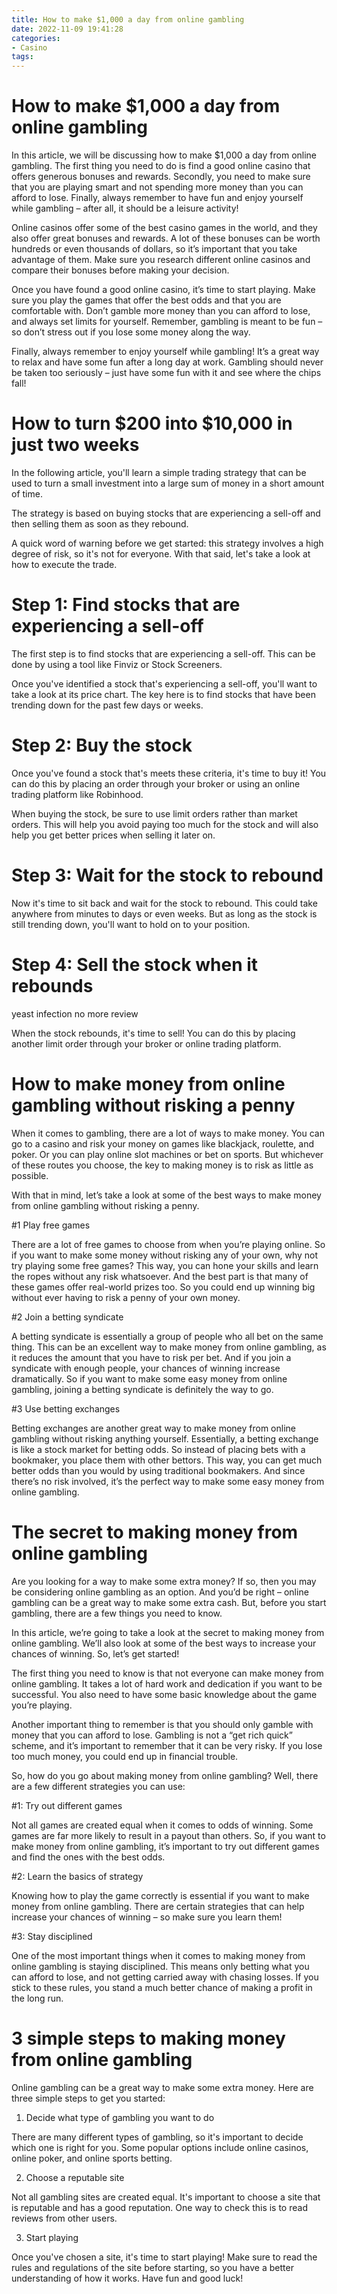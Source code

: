 ```yaml
---
title: How to make $1,000 a day from online gambling
date: 2022-11-09 19:41:28
categories:
- Casino
tags:
---
```



#  How to make $1,000 a day from online gambling

In this article, we will be discussing how to make $1,000 a day from online gambling. The first thing you need to do is find a good online casino that offers generous bonuses and rewards. Secondly, you need to make sure that you are playing smart and not spending more money than you can afford to lose. Finally, always remember to have fun and enjoy yourself while gambling – after all, it should be a leisure activity!

Online casinos offer some of the best casino games in the world, and they also offer great bonuses and rewards. A lot of these bonuses can be worth hundreds or even thousands of dollars, so it’s important that you take advantage of them. Make sure you research different online casinos and compare their bonuses before making your decision.

Once you have found a good online casino, it’s time to start playing. Make sure you play the games that offer the best odds and that you are comfortable with. Don’t gamble more money than you can afford to lose, and always set limits for yourself. Remember, gambling is meant to be fun – so don’t stress out if you lose some money along the way.

Finally, always remember to enjoy yourself while gambling! It’s a great way to relax and have some fun after a long day at work. Gambling should never be taken too seriously – just have some fun with it and see where the chips fall!

#  How to turn $200 into $10,000 in just two weeks

In the following article, you'll learn a simple trading strategy that can be used to turn a small investment into a large sum of money in a short amount of time.

The strategy is based on buying stocks that are experiencing a sell-off and then selling them as soon as they rebound.

A quick word of warning before we get started: this strategy involves a high degree of risk, so it's not for everyone. With that said, let's take a look at how to execute the trade.

# Step 1: Find stocks that are experiencing a sell-off

The first step is to find stocks that are experiencing a sell-off. This can be done by using a tool like Finviz or Stock Screeners.

Once you've identified a stock that's experiencing a sell-off, you'll want to take a look at its price chart. The key here is to find stocks that have been trending down for the past few days or weeks.

# Step 2: Buy the stock

Once you've found a stock that's meets these criteria, it's time to buy it! You can do this by placing an order through your broker or using an online trading platform like Robinhood.

When buying the stock, be sure to use limit orders rather than market orders. This will help you avoid paying too much for the stock and will also help you get better prices when selling it later on.

# Step 3: Wait for the stock to rebound

Now it's time to sit back and wait for the stock to rebound. This could take anywhere from minutes to days or even weeks. But as long as the stock is still trending down, you'll want to hold on to your position.

# Step 4: Sell the stock when it rebounds
 yeast infection no more review



  When the stock rebounds, it's time to sell! You can do this by placing another limit order through your broker or online trading platform.

#  How to make money from online gambling without risking a penny

When it comes to gambling, there are a lot of ways to make money. You can go to a casino and risk your money on games like blackjack, roulette, and poker. Or you can play online slot machines or bet on sports. But whichever of these routes you choose, the key to making money is to risk as little as possible.

With that in mind, let’s take a look at some of the best ways to make money from online gambling without risking a penny.

#1 Play free games

There are a lot of free games to choose from when you’re playing online. So if you want to make some money without risking any of your own, why not try playing some free games? This way, you can hone your skills and learn the ropes without any risk whatsoever. And the best part is that many of these games offer real-world prizes too. So you could end up winning big without ever having to risk a penny of your own money.

#2 Join a betting syndicate

A betting syndicate is essentially a group of people who all bet on the same thing. This can be an excellent way to make money from online gambling, as it reduces the amount that you have to risk per bet. And if you join a syndicate with enough people, your chances of winning increase dramatically. So if you want to make some easy money from online gambling, joining a betting syndicate is definitely the way to go.

#3 Use betting exchanges

Betting exchanges are another great way to make money from online gambling without risking anything yourself. Essentially, a betting exchange is like a stock market for betting odds. So instead of placing bets with a bookmaker, you place them with other bettors. This way, you can get much better odds than you would by using traditional bookmakers. And since there’s no risk involved, it’s the perfect way to make some easy money from online gambling.

#  The secret to making money from online gambling

Are you looking for a way to make some extra money? If so, then you may be considering online gambling as an option. And you’d be right – online gambling can be a great way to make some extra cash. But, before you start gambling, there are a few things you need to know.

In this article, we’re going to take a look at the secret to making money from online gambling. We’ll also look at some of the best ways to increase your chances of winning. So, let’s get started!

The first thing you need to know is that not everyone can make money from online gambling. It takes a lot of hard work and dedication if you want to be successful. You also need to have some basic knowledge about the game you’re playing.

Another important thing to remember is that you should only gamble with money that you can afford to lose. Gambling is not a “get rich quick” scheme, and it’s important to remember that it can be very risky. If you lose too much money, you could end up in financial trouble.

So, how do you go about making money from online gambling? Well, there are a few different strategies you can use:

#1: Try out different games

Not all games are created equal when it comes to odds of winning. Some games are far more likely to result in a payout than others. So, if you want to make money from online gambling, it’s important to try out different games and find the ones with the best odds.

#2: Learn the basics of strategy

Knowing how to play the game correctly is essential if you want to make money from online gambling. There are certain strategies that can help increase your chances of winning – so make sure you learn them!

#3: Stay disciplined

One of the most important things when it comes to making money from online gambling is staying disciplined. This means only betting what you can afford to lose, and not getting carried away with chasing losses. If you stick to these rules, you stand a much better chance of making a profit in the long run.

#  3 simple steps to making money from online gambling

Online gambling can be a great way to make some extra money. Here are three simple steps to get you started:

1. Decide what type of gambling you want to do

There are many different types of gambling, so it's important to decide which one is right for you. Some popular options include online casinos, online poker, and online sports betting.

2. Choose a reputable site

Not all gambling sites are created equal. It's important to choose a site that is reputable and has a good reputation. One way to check this is to read reviews from other users.

3. Start playing

Once you've chosen a site, it's time to start playing! Make sure to read the rules and regulations of the site before starting, so you have a better understanding of how it works. Have fun and good luck!